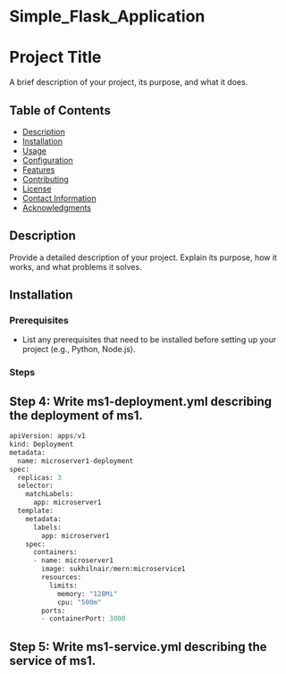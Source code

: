 # Simple_Flask_Application
# Project Title

A brief description of your project, its purpose, and what it does.

## Table of Contents

- [Description](#description)
- [Installation](#installation)
- [Usage](#usage)
- [Configuration](#configuration)
- [Features](#features)
- [Contributing](#contributing)
- [License](#license)
- [Contact Information](#contact-information)
- [Acknowledgments](#acknowledgments)

## Description

Provide a detailed description of your project. Explain its purpose, how it works, and what problems it solves.

## Installation

### Prerequisites

- List any prerequisites that need to be installed before setting up your project (e.g., Python, Node.js).

### Steps

## Step 4: Write ms1-deployment.yml describing the deployment of ms1.
```python
apiVersion: apps/v1
kind: Deployment
metadata:
  name: microserver1-deployment
spec:
  replicas: 3
  selector:
    matchLabels:
      app: microserver1
  template:
    metadata:
      labels:
        app: microserver1
    spec:
      containers:
      - name: microserver1
        image: sukhilnair/mern:microservice1
        resources:
          limits:
            memory: "128Mi"
            cpu: "500m"
        ports:
        - containerPort: 3000
```

## Step 5: Write ms1-service.yml describing the service of ms1.

